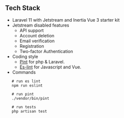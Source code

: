 
## Tech Stack
- Laravel 11 with Jetstream and Inertia Vue 3 starter kit
- Jetstream disabled features
  - API support
  - Account deletion
  - Email verification
  - Registration
  - Two-factor Authentication
- Coding style
  - [Pint](https://laravel.com/docs/11.x/pint) for php & Laravel.  
  - [Es-lint](https://eslint.org/docs/latest/use/getting-started#quick-start) for Javascript and Vue.
 - Commands 
 ```shell
    # run es lint
    npm run eslint
  
    # run pint
    ./vendor/bin/pint
  
    # run tests
    php artisan test
  ```
